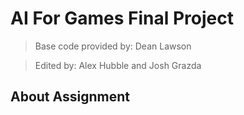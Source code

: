 # AI For Games Final Project

> Base code provided by: Dean Lawson

> Edited by: Alex Hubble and Josh Grazda

## About Assignment

